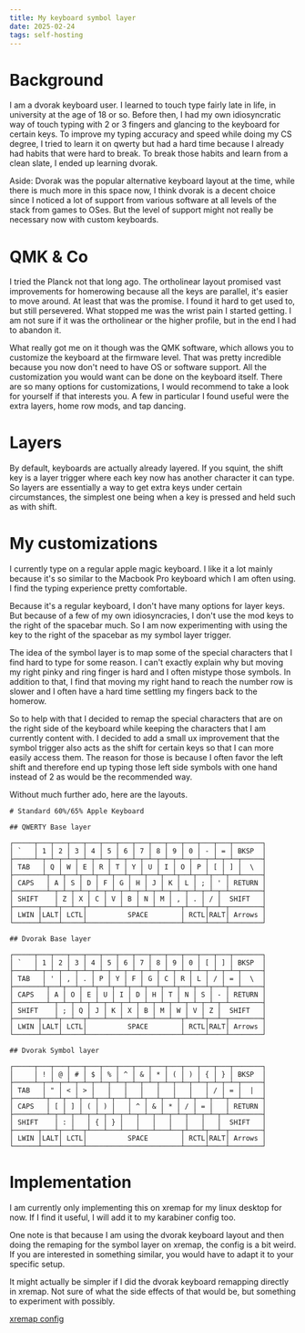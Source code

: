```yaml
---
title: My keyboard symbol layer
date: 2025-02-24
tags: self-hosting
---
```


# Background

I am a dvorak keyboard user. I learned to touch type fairly late in life, in university at the age of 18 or so. Before
then, I had my own idiosyncratic way of touch typing with 2 or 3 fingers and glancing to the keyboard for certain keys.
To improve my typing accuracy and speed while doing my CS degree, I tried to learn it on qwerty but had a hard time 
because I already had habits that were hard to break. To break those habits and learn from a clean slate, I ended up
learning dvorak.

Aside: Dvorak was the popular alternative keyboard layout at the time, while there is much more in this space now, I
think dvorak is a decent choice since I noticed a lot of support from various software at all levels of the stack
from games to OSes. But the level of support might not really be necessary now with custom keyboards.

# QMK & Co

I tried the Planck not that long ago. The ortholinear layout promised vast improvements for homerowing because all
the keys are parallel, it's easier to move around. At least that was the promise. I found it hard to get used to,
but still persevered. What stopped me was the wrist pain I started getting. I am not sure if it was the ortholinear or
the higher profile, but in the end I had to abandon it. 

What really got me on it though was the QMK software, which allows you to customize the keyboard at the firmware level.
That was pretty incredible because you now don't need to have OS or software support. All the customization you would 
want can be done on the keyboard itself. There are so many options for customizations, I would recommend to take a look
for yourself if that interests you. A few in particular I found useful were the extra layers, home row mods, and tap dancing.

# Layers

By default, keyboards are actually already layered. If you squint, the shift key is a layer trigger where each key now
has another character it can type. So layers are essentially a way to get extra keys under certain circumstances, the
simplest one being when a key is pressed and held such as with shift.

# My customizations

I currently type on a regular apple magic keyboard. I like it a lot mainly because it's so similar to the Macbook Pro
keyboard which I am often using. I find the typing experience pretty comfortable.

Because it's a regular keyboard, I don't have many options for layer keys. But because of a few of my own idiosyncracies,
I don't use the mod keys to the right of the spacebar much. So I am now experimenting with using the key to the right
of the spacebar as my symbol layer trigger. 

The idea of the symbol layer is to map some of the special characters that I find hard to type for some reason.
I can't exactly explain why but moving my right pinky and ring finger is hard and I often mistype those symbols. In 
addition to that, I find that moving my right hand to reach the number row is slower and I often have a hard time 
settling my fingers back to the homerow.

So to help with that I decided to remap the special characters that are on the right side of the keyboard while keeping
the characters that I am currently content with. I decided to add a small ux improvement that the symbol trigger also
acts as the shift for certain keys so that I can more easily access them. The reason for those is because I often favor
the left shift and therefore end up typing those left side symbols with one hand instead of 2 as would be the recommended
way.

Without much further ado, here are the layouts.

```
# Standard 60%/65% Apple Keyboard 

## QWERTY Base layer

┌─────┬───┬───┬───┬───┬───┬───┬───┬───┬───┬───┬───┬───┬───────┐
│ `   │ 1 │ 2 │ 3 │ 4 │ 5 │ 6 │ 7 │ 8 │ 9 │ 0 │ - │ = │ BKSP  │
├─────┴─┬─┴─┬─┴─┬─┴─┬─┴─┬─┴─┬─┴─┬─┴─┬─┴─┬─┴─┬─┴─┬─┴─┬─┴─┬─────┤
│ TAB   │ Q │ W │ E │ R │ T │ Y │ U │ I │ O │ P │ [ │ ] │  \  │
├───────┴┬──┴┬──┴┬──┴┬──┴┬──┴┬──┴┬──┴┬──┴┬──┴┬──┴┬──┴┬──┴─────┤
│ CAPS   │ A │ S │ D │ F │ G │ H │ J │ K │ L │ ; │ ' │ RETURN │
├────────┴─┬─┴─┬─┴─┬─┴─┬─┴─┬─┴─┬─┴─┬─┴─┬─┴─┬─┴─┬─┴─┬─┴────────┤
│ SHIFT    │ Z │ X │ C │ V │ B │ N │ M │ , │ . │ / │  SHIFT   │
├──────┬───┴┬──┴──┬┴───┴───┴───┴───┴───┴──┬┴───┴┬──┴─┬────────┤
│ LWIN │LALT│ LCTL│          SPACE        │ RCTL│RALT│ Arrows │
└──────┴────┴─────┴───────────────────────┴─────┴────┴────────┘

## Dvorak Base layer

┌─────┬───┬───┬───┬───┬───┬───┬───┬───┬───┬───┬───┬───┬───────┐
│ `   │ 1 │ 2 │ 3 │ 4 │ 5 │ 6 │ 7 │ 8 │ 9 │ 0 │ [ │ ] │ BKSP  │
├─────┴─┬─┴─┬─┴─┬─┴─┬─┴─┬─┴─┬─┴─┬─┴─┬─┴─┬─┴─┬─┴─┬─┴─┬─┴─┬─────┤
│ TAB   │ ' │ , │ . │ P │ Y │ F │ G │ C │ R │ L │ / │ = │  \  │
├───────┴┬──┴┬──┴┬──┴┬──┴┬──┴┬──┴┬──┴┬──┴┬──┴┬──┴┬──┴┬──┴─────┤
│ CAPS   │ A │ O │ E │ U │ I │ D │ H │ T │ N │ S │ - │ RETURN │
├────────┴─┬─┴─┬─┴─┬─┴─┬─┴─┬─┴─┬─┴─┬─┴─┬─┴─┬─┴─┬─┴─┬─┴────────┤
│ SHIFT    │ ; │ Q │ J │ K │ X │ B │ M │ W │ V │ Z │  SHIFT   │
├──────┬───┴┬──┴──┬┴───┴───┴───┴───┴───┴──┬┴───┴┬──┴─┬────────┤
│ LWIN │LALT│ LCTL│          SPACE        │ RCTL│RALT│ Arrows │
└──────┴────┴─────┴───────────────────────┴─────┴────┴────────┘

## Dvorak Symbol layer

┌─────┬───┬───┬───┬───┬───┬───┬───┬───┬───┬───┬───┬───┬───────┐
│     │ ! │ @ │ # │ $ │ % │ ^ │ & │ * │ ( │ ) │ { │ } │ BKSP  │
├─────┴─┬─┴─┬─┴─┬─┴─┬─┴─┬─┴─┬─┴─┬─┴─┬─┴─┬─┴─┬─┴─┬─┴─┬─┴─┬─────┤
│ TAB   │ " │ < │ > │   │   │   │   │   │   │   │ / │ = │  |  │
├───────┴┬──┴┬──┴┬──┴┬──┴┬──┴┬──┴┬──┴┬──┴┬──┴┬──┴┬──┴┬──┴─────┤
│ CAPS   │ [ │ ] │ ( │ ) │   │ ^ │ & │ * │ / │ = │   │ RETURN │
├────────┴─┬─┴─┬─┴─┬─┴─┬─┴─┬─┴─┬─┴─┬─┴─┬─┴─┬─┴─┬─┴─┬─┴────────┤
│ SHIFT    │ : │   │ { │ } │   │   │   │   │   │   │  SHIFT   │
├──────┬───┴┬──┴──┬┴───┴───┴───┴───┴───┴──┬┴───┴┬──┴─┬────────┤
│ LWIN │LALT│ LCTL│          SPACE        │ RCTL│RALT│ Arrows │
└──────┴────┴─────┴───────────────────────┴─────┴────┴────────┘
```

# Implementation

I am currently only implementing this on xremap for my linux desktop for now. If I find it useful, I will add it
to my karabiner config too.

One note is that because I am using the dvorak keyboard layout and then doing the remaping for the symbol layer on
xremap, the config is a bit weird. If you are interested in something similar, you would have to adapt it to your
specific setup. 

It might actually be simpler if I did the dvorak keyboard remapping directly in xremap. Not sure of what the side effects
of that would be, but something to experiment with possibly.

[xremap config](https://github.com/jonfk/dotfiles/tree/master/xremap)
